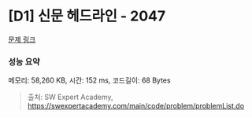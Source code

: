 # [D1] 신문 헤드라인 - 2047 

[문제 링크](https://swexpertacademy.com/main/code/problem/problemDetail.do?contestProbId=AV5QKsLaAy0DFAUq) 

### 성능 요약

메모리: 58,260 KB, 시간: 152 ms, 코드길이: 68 Bytes



> 출처: SW Expert Academy, https://swexpertacademy.com/main/code/problem/problemList.do